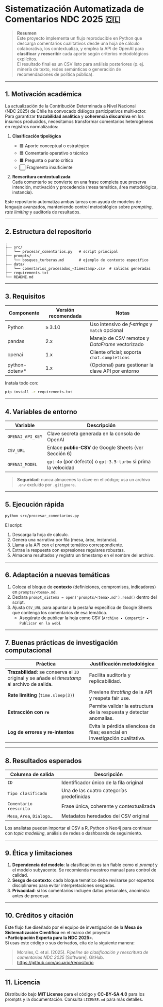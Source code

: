 # Sistematización Automatizada de Comentarios NDC 2025 🇨🇱

> **Resumen**  
> Este proyecto implementa un flujo reproducible en Python que descarga comentarios cualitativos
> desde una hoja de cálculo colaborativa, los contextualiza, y emplea la API de OpenAI para  
> **clasificar** y **reescribir** cada aporte según criterios metodológicos explícitos.  
> El resultado final es un CSV listo para análisis posteriores (p. ej. minería de texto, redes
> semánticas o generación de recomendaciones de política pública).

---

## 1. Motivación académica

La actualización de la Contribución Determinada a Nivel Nacional (NDC 2025) de Chile
ha convocado diálogos participativos multi‑actor.  
Para garantizar **trazabilidad analítica** y **coherencia discursiva** en los insumos
producidos, necesitamos transformar comentarios heterogéneos en registros normalizados:

1. **Clasificación tipológica**  
   - 🟩 Aporte conceptual o estratégico  
   - 🟦 Comentario operativo o técnico  
   - 🟧 Pregunta o punto crítico  
   - ⬜ Fragmento insuficiente

2. **Reescritura contextualizada**  
   Cada comentario se convierte en una frase completa que preserva intención,
   motivación y procedencia (mesa temática, área metodológica, instancia).

Este repositorio automatiza ambas tareas con ayuda de modelos de lenguaje avanzados,
manteniendo control metodológico sobre _prompting_, _rate limiting_ y auditoría de
resultados.

---

## 2. Estructura del repositorio

```
.
├── src/
│   └── procesar_comentarios.py   # script principal
├── prompts/
│   └── bosques_turberas.md       # ejemplo de contexto específico
├── data/
│   └── comentarios_procesados_<timestamp>.csv  # salidas generadas
├── requirements.txt
└── README.md
```

---

## 3. Requisitos

| Componente | Versión recomendada | Notas |
|------------|--------------------|-------|
| Python     | ≥ 3.10             | Uso intensivo de *f‑strings* y `match` opcional |
| pandas     | 2.x                | Manejo de CSV remotos y _DataFrame_ vectorizado |
| openai     | 1.x                | Cliente oficial; soporta `chat.completions` |
| python-dotenv* | 1.x            | (Opcional) para gestionar la clave API por entorno |

Instala todo con:

```bash
pip install -r requirements.txt
```

---

## 4. Variables de entorno

| Variable           | Descripción                                                |
|--------------------|------------------------------------------------------------|
| `OPENAI_API_KEY`   | Clave secreta generada en la consola de OpenAI             |
| `CSV_URL`          | Enlace **public‑CSV** de Google Sheets (ver Sección 6)     |
| `OPENAI_MODEL`     | `gpt-4o` (por defecto) o `gpt-3.5-turbo` si prima la velocidad |

> **Seguridad**: nunca almacenes la clave en el código; usa un archivo `.env`
> excluido por `.gitignore`.

---

## 5. Ejecución rápida

```bash
python src/procesar_comentarios.py
```

El script:

1. Descarga la hoja de cálculo.
2. Genera una narrativa por fila (mesa, área, instancia).
3. Llama a la API con el _prompt_ temático correspondiente.
4. Extrae la respuesta con expresiones regulares robustas.
5. Almacena resultados y registra un timestamp en el nombre del archivo.

---

## 6. Adaptación a nuevas temáticas

1. Coloca el bloque de **contexto** (definiciones, compromisos, indicadores) en
   `prompts/<tema>.md`.
2. Declara `prompt_sistema = open('prompts/<tema>.md').read()` dentro del script.
3. Ajusta `CSV_URL` para apuntar a la pestaña específica de Google Sheets que
   contenga los comentarios de esa temática.  
   - Asegúrate de publicar la hoja como CSV (`Archivo ▸ Compartir ▸ Publicar en la web`).

---

## 7. Buenas prácticas de investigación computacional

| Práctica | Justificación metodológica |
|----------|----------------------------|
| **Trazabilidad**: se conserva el `ID` original y se añade el _timestamp_ al archivo de salida. | Facilita auditoría y replicabilidad. |
| **Rate limiting** (`time.sleep(3)`) | Previene _throttling_ de la API y respeta fair use. |
| **Extracción con `re`** | Permite validar la estructura de la respuesta y detectar anomalías. |
| **Log de errores y re‑intentos** | Evita la pérdida silenciosa de filas; esencial en investigación cualitativa. |

---

## 8. Resultados esperados

| Columna de salida            | Descripción                                              |
|------------------------------|----------------------------------------------------------|
| `ID`                         | Identificador único de la fila original                 |
| `Tipo clasificado`           | Una de las cuatro categorías predefinidas               |
| `Comentario reescrito`       | Frase única, coherente y contextualizada                |
| `Mesa`, `Area`, `Dialogo…`   | Metadatos heredados del CSV original                    |

Los analistas pueden importar el CSV a R, Python o Neo4j para continuar con
*topic modelling*, análisis de redes o dashboards de seguimiento.

---

## 9. Ética y limitaciones

1. **Dependencia del modelo**: la clasificación es tan fiable como el _prompt_
   y el modelo subyacente. Se recomienda muestreo manual para control de calidad.
2. **Sesgo de contexto**: cada bloque temático debe revisarse por expertos
   disciplinares para evitar interpretaciones sesgadas.
3. **Privacidad**: si los comentarios incluyen datos personales, anonimiza antes
   de procesar.

---

## 10. Créditos y citación

Este flujo fue diseñado por el equipo de investigación de la **Mesa de
Sistematización Científica** en el marco del proyecto  
«**Participación Experta para la NDC 2025**».  
Si usas este código o sus derivados, cita de la siguiente manera:

> Morales, C. et al. (2025). *Pipeline de clasificación y reescritura de comentarios NDC 2025* [Software]. GitHub. <https://github.com/usuario/repositorio>

---

## 11. Licencia

Distribuido bajo **MIT License** para el código y **CC‑BY‑SA 4.0** para los
prompts y la documentación. Consulta `LICENSE.md` para más detalles.
